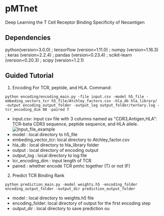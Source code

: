 # pMTnet
Deep Learning the T Cell Receptor Binding Specificity of Neoantigen
## Dependencies
python(version>3.0.0) ; 
tensorflow (version=1.11.0) ; 
numpy (version=1.16.3) ; 
keras (version=2.2.4) ; 
pandas (version=0.23.4) ; 
scikit-learn (version=0.20.3) ; 
scipy (version=1.2.1)
## Guided Tutorial
1. Encoding For TCR, peptide, and HLA.
Command:
```
python encoding/encoding_main.py -file input.csv -model h5_file -embeding_vectors_tcr h5_file/Atchley_factors.csv -hla_db hla_library/ -output encoding_output_folder -output_log output_folder/ternary.log -tcr_encoding_dim 80 -paired T
```
* input.csv: input csv file with 3 columns named as "CDR3,Antigen,HLA": TCR-beta CDR3 sequence, peptide sequence, and HLA allele.\
![Input_file_example](https://github.com/tianshilu/pMTnet/blob/master/example_pic/input_file_example.png)
* model : local directory to h5_file
* embeding_vector_tcr: local directory to Atchley_factor.csv
* hla_db : local directory to hla_library folder
* output : local directory of encoding output
* output_log : local directory to log file
* tcr_encoding_dim : input length of TCR
* paired : whether encode TCR pmhc together (T) or not (F)

2. Predict TCR Binding Rank
``` 
python prediction_main.py -model weights.h5 -encoding_folder encoding_output_folder -output_dir prediction_output_folder
```
* model : local directory to weights.h5 file
* encoding_folder: local directory of output for the first encoding step
* output_dir : local directory to save prediction ou
